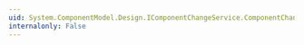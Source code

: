 ```yaml
---
uid: System.ComponentModel.Design.IComponentChangeService.ComponentChanged
internalonly: False
---
```

